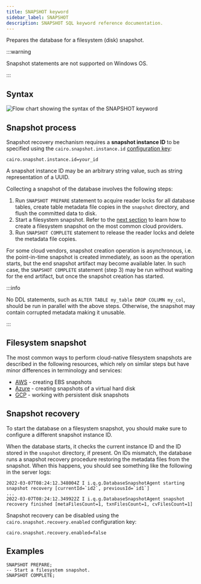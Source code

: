 ```yaml
---
title: SNAPSHOT keyword
sidebar_label: SNAPSHOT
description: SNAPSHOT SQL keyword reference documentation.
---
```


Prepares the database for a filesystem (disk) snapshot.

:::warning

Snapshot statements are not supported on Windows OS.

:::

## Syntax

![Flow chart showing the syntax of the SNAPSHOT keyword](/img/docs/diagrams/snapshot.svg)

## Snapshot process

Snapshot recovery mechanism requires a **snapshot instance ID** to be specified
using the `cairo.snapshot.instance.id`
[configuration key](/docs/reference/configuration/):

```shell title="server.conf"
cairo.snapshot.instance.id=your_id
```

A snapshot instance ID may be an arbitrary string value, such as string
representation of a UUID.

Collecting a snapshot of the database involves the following steps:

1. Run `SNAPSHOT PREPARE` statement to acquire reader locks for all database
   tables, create table metadata file copies in the `snapshot` directory, and
   flush the committed data to disk.
2. Start a filesystem snapshot. Refer to the
   [next section](#filesystem-snapshot) to learn how to create a filesystem
   snapshot on the most common cloud providers.
3. Run `SNAPSHOT COMPLETE` statement to release the reader locks and delete the
   metadata file copies.

For some cloud vendors, snapshot creation operation is asynchronous, i.e. the
point-in-time snapshot is created immediately, as soon as the operation starts,
but the end snapshot artifact may become available later. In such case, the
`SNAPSHOT COMPLETE` statement (step 3) may be run without waiting for the end
artifact, but once the snapshot creation has started.

:::info

No DDL statements, such as `ALTER TABLE my_table DROP COLUMN my_col`, should be
run in parallel with the above steps. Otherwise, the snapshot may contain
corrupted metadata making it unusable.

:::

## Filesystem snapshot

The most common ways to perform cloud-native filesystem snapshots are described
in the following resources, which rely on similar steps but have minor
differences in terminology and services:

- [AWS](https://docs.aws.amazon.com/AWSEC2/latest/UserGuide/ebs-creating-snapshot.html) -
  creating EBS snapshots
- [Azure](https://docs.microsoft.com/en-us/azure/virtual-machines/snapshot-copy-managed-disk?tabs=portal) -
  creating snapshots of a virtual hard disk
- [GCP](https://cloud.google.com/compute/docs/disks/create-snapshots) - working
  with persistent disk snapshots

## Snapshot recovery

To start the database on a filesystem snapshot, you should make sure to
configure a different snapshot instance ID.

When the database starts, it checks the current instance ID and the ID stored in
the `snapshot` directory, if present. On IDs mismatch, the database runs a
snapshot recovery procedure restoring the metadata files from the snapshot. When
this happens, you should see something like the following in the server logs:

```
2022-03-07T08:24:12.348004Z I i.q.g.DatabaseSnapshotAgent starting snapshot recovery [currentId=`id2`, previousId=`id1`]
...
2022-03-07T08:24:12.349922Z I i.q.g.DatabaseSnapshotAgent snapshot recovery finished [metaFilesCount=1, txnFilesCount=1, cvFilesCount=1]
```

Snapshot recovery can be disabled using the `cairo.snapshot.recovery.enabled`
configuration key:

```shell title="server.conf"
cairo.snapshot.recovery.enabled=false
```

## Examples

```questdb-sql
SNAPSHOT PREPARE;
-- Start a filesystem snapshot.
SNAPSHOT COMPLETE;
```
